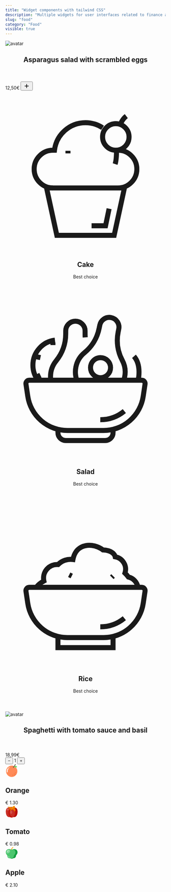 ```yaml
---
title: "Widget components with tailwind CSS"
description: "Multiple widgets for user interfaces related to finance and economics"
slug: "food"
category: "Food"
visible: true
---
```


<article class="border break-inside grid grid-cols-12 rounded-xl overflow-hidden mb-3 text-xs bg-background text-foreground border-border" data-filter="food">
  <div class="flex-none col-span-4">
    <img
      class="w-full h-full object-cover"
      src="https://images.pexels.com/photos/1640772/pexels-photo-1640772.jpeg?auto=compress&cs=tinysrgb&w=1260&h=750&dpr=2"
      alt="avatar"
      loading="lazy"
    />
  </div>
  <section class="col-span-8 flex justify-between flex-col p-3 gap-1">
    <header class="flex flex-row justify-between items-start">
      <h2 class="text-sm">Asparagus salad with scrambled eggs</h2>
    </header>
    <div class="flex items-center justify-between w-full">
      <span class="font-semibold">12,50€</span>
      <button
        class="flex flex-none items-center justify-center gap-1 font-medium text-sm rounded-full h-8 w-8 transition-colors duration-300 bg-foreground/5 hover:bg-foreground/10 focus:bg-background focus:hover:bg-background focus:ring-2 focus:ring-foreground"
      >
        <svg data-icon="plus" xmlns="http://www.w3.org/2000/svg" height="22" viewBox="0 -960 960 960" width="22" fill="currentColor"
          ><path
            d="M440-440H240q-17 0-28.5-11.5T200-480q0-17 11.5-28.5T240-520h200v-200q0-17 11.5-28.5T480-760q17 0 28.5 11.5T520-720v200h200q17 0 28.5 11.5T760-480q0 17-11.5 28.5T720-440H520v200q0 17-11.5 28.5T480-200q-17 0-28.5-11.5T440-240v-200Z"
          ></path></svg
        >
      </button>
    </div>
  </section>
</article>

<section class="break-inside grid grid-cols-3 gap-3 mb-3">
  <article
    class="relative border break-inside flex items-center justify-start flex-col gap-1 text-center p-3 rounded-xl overflow-hidden text-xs bg-background text-foreground border-border"
    data-filter="food"
  >
    <header class="relative flex flex-col items-center">
      <svg class="w-12" viewBox="0 0 64 64" xmlns="http://www.w3.org/2000/svg">
        <path fill="none" d="M0 0h64v64H0z"></path>
        <path d="M47.541 38.773H16.459l4.104 18.873h22.874l4.104-18.873zM45 23.773a7.5 7.5 0 0 1 7.5 7.5s0 0 0 0a7.5 7.5 0 0 1-7.5 7.5" stroke-width="2" stroke="currentColor" fill="none">
        </path>
        <path
          d="M19 38.773a7.5 7.5 0 0 1-7.5-7.5s0 0 0 0a7.5 7.5 0 0 1 7.5-7.5h.614c.742-6.179 6.008-10.975 12.386-10.975 2.513 0 4.854.744 6.813 2.025M44.386 23.773c0 2.398-.142 4.244-.567 5.5M25 24v1"
          stroke-width="2"
          stroke="currentColor"
          fill="none"
        >
        </path>
        <circle cx="44.102" cy="18.484" r="5.289" stroke-width="2" stroke="currentColor" fill="none"></circle>
        <path d="M34.425 53.83h5.581l1.419-6.79M46.052 13.148s.714-1.785 2.231-2.945" stroke-width="2" stroke="currentColor" fill="none"></path>
      </svg>
      <h2 class="font-semibold text-sm">Cake</h2>
      <p class="text-foreground/80">Best choice</p>
    </header>
  </article>
  <article
    class="relative border break-inside flex items-center justify-start flex-col gap-1 text-center p-3 rounded-xl overflow-hidden text-xs bg-background text-foreground border-border"
    data-filter="food"
  >
    <header class="relative flex flex-col items-center">
      <svg class="w-12" viewBox="0 0 64 64" xmlns="http://www.w3.org/2000/svg">
        <path fill="none" d="M0 0h64v64H0z"></path>
        <path
          d="M54.448 33a1.335 1.335 0 0 1 1.322 1.534l-.726 4.839A16 16 0 0 1 39.221 53H24.779A16 16 0 0 1 8.956 39.373l-.726-4.839A1.335 1.335 0 0 1 9.552 33h44.896z"
          stroke="currentColor"
          fill="none"
          stroke-width="2"
        >
        </path>
        <path
          d="M47.5 45.284a15.105 15.105 0 0 1-9.6 3.432M43 52.503v1.37A3.13 3.13 0 0 1 39.872 57H24.128A3.127 3.127 0 0 1 21 53.873v-1.37M28.529 33a9.886 9.886 0 0 1-.365-5.247 9.891 9.891 0 0 1 3.461-5.736 16.81 16.81 0 0 0 5.824-9.684c.094-.42.177-.834.257-1.232a3.862 3.862 0 0 1 4.548-3.024s0 0 0 0a3.861 3.861 0 0 1 3.024 4.548l-.248 1.234a16.813 16.813 0 0 0 1.626 11.188 9.83 9.83 0 0 1 .98 6.624A9.963 9.963 0 0 1 47.272 33M18.141 33a9.97 9.97 0 0 1-.103-1.434c0-2.393.849-4.59 2.261-6.306a16.806 16.806 0 0 0 3.799-10.642c.009-.431.009-.853.009-1.259a3.862 3.862 0 0 1 3.862-3.862s0 0 0 0a3.862 3.862 0 0 1 3.862 3.862v1.259c0 .448.018.895.054 1.339"
          stroke="currentColor"
          fill="none"
          stroke-width="2"
        >
        </path>
        <circle cx="38" cy="28" r="4" stroke="currentColor" fill="none" stroke-width="2"></circle>
        <path
          d="M53 33s1.521-5.869-1.649-9.511M13.002 33A9.952 9.952 0 0 1 11 27c0-5.114 3.848-9.337 8.804-9.929M11.635 23.489 14 24M12 32l2-1M19 18v1"
          stroke="currentColor"
          fill="none"
          stroke-width="2"
        >
        </path>
      </svg>
      <h2 class="font-semibold text-sm">Salad</h2>
      <p class="text-foreground/80">Best choice</p>
    </header>
  </article>
  <article
    class="relative border break-inside flex items-center justify-start flex-col gap-1 text-center p-3 rounded-xl overflow-hidden text-xs bg-background text-foreground border-border"
    data-filter="food"
  >
    <header class="relative flex flex-col items-center">
      <svg class="w-12" viewBox="0 0 64 64" xmlns="http://www.w3.org/2000/svg">
        <path fill="none" d="M0 0h64v64H0z"></path>
        <path
          d="M54.448 33a1.335 1.335 0 0 1 1.322 1.534l-.726 4.839A16 16 0 0 1 39.221 53H24.779A16 16 0 0 1 8.956 39.373l-.726-4.839A1.335 1.335 0 0 1 9.552 33h44.896z"
          fill="none"
          stroke="currentColor"
          stroke-width="2"
        >
        </path>
        <path
          d="M47.5 45.284a15.105 15.105 0 0 1-9.6 3.432M43 52.503V57H21v-4.497M12.3 33a10.161 10.161 0 0 1 3.085-2.524 5.391 5.391 0 0 1 5.667-6.547 6.986 6.986 0 0 1 5.941-2.013c1.295-6.811 8.282-6.624 11.959-3.805 4.507.19 4.917 2.734 4.917 2.734a5.003 5.003 0 0 1 3.88 6.49c.505.472.961.994 1.362 1.558A5.01 5.01 0 0 1 52.941 33M26.5 28.5l-1-.5M42.5 29l.5-.5"
          fill="none"
          stroke="currentColor"
          stroke-width="2"
        >
        </path>
      </svg>
      <h2 class="font-semibold text-sm">Rice</h2>
      <p class="text-foreground/80">Best choice</p>
    </header>
  </article>
</section>

<article class="border break-inside grid grid-cols-12 rounded-xl overflow-hidden mb-3 text-xs bg-background text-foreground border-border" data-filter="food">
  <div class="flex-none col-span-4">
    <img
      class="w-full h-full object-cover"
      src="https://images.pexels.com/photos/691114/pexels-photo-691114.jpeg?auto=compress&cs=tinysrgb&w=1260&h=750&dpr=2"
      alt="avatar"
      loading="lazy"
    />
  </div>
  <section class="col-span-8 flex justify-between flex-col p-3 gap-2">
    <header class="flex flex-row justify-between items-start">
      <h2 class="font-medium text-sm">Spaghetti with tomato sauce and basil</h2>
    </header>
    <div class="flex items-center justify-between w-full">
      <span class="font-semibold text-sm">18,99€</span>
      <div class="flex items-center justify-between rounded p-1 gap-3 bg-foreground/10">
        <button class="flex flex-none items-center justify-center gap-1 font-medium text-lg rounded h-5 w-5 transition-colors duration-200 bg-white text-black"> &#8722; </button>
        <span class="font-medium text-xs">1</span>
        <button class="flex flex-none items-center justify-center gap-1 font-medium text-lg rounded h-5 w-5 transition-colors duration-200 bg-white text-black">&#43;</button>
      </div>
    </div>
  </section>
</article>

<section class="break-inside grid grid-cols-3 gap-3 mb-3">
  <article class="break-inside overflow-hidden relative flex flex-col items-center text-center gap-2 rounded-lg text-xs p-3 bg-foreground/5" data-filter="food">
    <svg width="40" height="40" viewBox="0 0 1024 1024" version="1.1" xmlns="http://www.w3.org/2000/svg">
      <path d="M511.948866 570.036552m-453.963447 0a453.963448 453.963448 0 1 0 907.926895 0 453.963448 453.963448 0 1 0-907.926895 0Z" fill="#FF8A57"></path><path
        d="M954.049336 214.760811C876.121842 137.855987 801.262359 97.562768 683.143913 202.693299c0 0 172.217717 118.118446 254.235893 30.680116"
        fill="#69DB64"
      >
      </path><path
        d="M800.035154 2.658943l26.793968 18.40807a16.260461 16.260461 0 0 1 4.295216 22.19195A1067.872566 1067.872566 0 0 1 678.235094 231.123539a15.340058 15.340058 0 0 1-21.680615-0.511335 16.260461 16.260461 0 0 1 0-22.601019c21.067013-21.680615 68.416658-78.745631 120.572855-198.500349a15.544592 15.544592 0 0 1 22.90782-6.851893z"
        fill="#604D42"
      >
      </path><path d="M634.132428 266.093127a46.736043 35.588934 30 1 0 35.588934-61.641843 46.736043 35.588934 30 1 0-35.588934 61.641843Z" fill="#604D42"></path><path
        d="M805.148507 675.985219m-24.748627 0a24.748627 24.748627 0 1 0 49.497254 0 24.748627 24.748627 0 1 0-49.497254 0Z"
        fill="#E2642D"
      >
      </path><path d="M718.528313 780.706681m-24.748627 0a24.748627 24.748627 0 1 0 49.497254 0 24.748627 24.748627 0 1 0-49.497254 0Z" fill="#E2642D"></path><path
        d="M595.09198 880.00799m-24.748626 0a24.748627 24.748627 0 1 0 49.497253 0 24.748627 24.748627 0 1 0-49.497253 0Z"
        fill="#E2642D"
      >
      </path><path d="M809.034655 805.455308m-24.748627 0a24.748627 24.748627 0 1 0 49.497254 0 24.748627 24.748627 0 1 0-49.497254 0Z" fill="#E2642D"></path><path
        d="M736.220513 880.00799m-24.748626 0a24.748627 24.748627 0 1 0 49.497253 0 24.748627 24.748627 0 1 0-49.497253 0Z"
        fill="#E2642D"
      >
      </path><path
        d="M292.483771 323.163887c43.463497 0 43.463497-67.598522 0-67.598522s-43.565765 67.598522 0 67.598522zM201.159293 341.981025C129.572356 421.237991 109.118945 531.788675 123.027265 634.567063c5.829222 42.849895 70.871068 24.64636 65.144112-17.896734-10.226705-77.927494 6.647358-167.308898 60.644363-226.930591C277.859583 357.934685 230.305403 309.664636 201.159293 341.981025z"
        fill="#FFFFFF"
      >
      </path>
    </svg>
    <section class="flex flex-col w-full">
      <h2 class="font-medium text-sm">Orange</h2>
      <span class="font-medium">&euro; 1.30</span>
    </section>
  </article>
  <article class="break-inside overflow-hidden relative flex flex-col items-center text-center gap-2 rounded-lg text-xs p-3 bg-foreground/5" data-filter="food">
    <svg width="40" height="40" xmlns="http://www.w3.org/2000/svg" viewBox="0 0 512 512">
      <g id="Tomato">
        <path
          d="M149.33333,469.33333c64,0,64,21.33334,106.66667,21.33334s42.66667-21.33334,106.66667-21.33334c85.33333,0,128-106.66666,128-213.33333S448,85.33333,362.66667,85.33333C298.66667,85.33333,320,64,256,64S213.33333,85.33333,149.33333,85.33333c-85.33333,0-128,64-128,170.66667S64,469.33333,149.33333,469.33333Z"
          style="fill:#c11107"
        >
        </path><path
          d="M384,320c0-149.33333-42.66667-256-128-256-64,0-42.66667,21.33333-106.66667,21.33333-85.33333,0-128,64-128,170.66667S64,469.33333,149.33333,469.33333c64,0,64,21.33334,106.66667,21.33334C256,490.66667,384,469.33333,384,320Z"
          style="fill:#c82e25"
        >
        </path><ellipse cx="106.66667" cy="170.66667" rx="48.26898" ry="36.20174" transform="translate(-89.43761 125.41183) rotate(-45)" style="fill:#d2514a"></ellipse><ellipse
          cx="85.33333"
          cy="149.33333"
          rx="26.19041"
          ry="14.96574"
          transform="translate(-80.60106 104.0785) rotate(-45)"
          style="fill:#de807a"
        >
        </ellipse><path
          d="M251.8125,490.25C250.58333,490,128,463.58333,128,298.66667c0-139.58334,93.15625-187.77084,97.125-189.75l19.08333,38.16666c-2.875,1.47917-73.54166,39.39584-73.54166,151.58334,0,128.85416,86.02083,148.97916,89.67708,149.77083Z"
          style="fill:#c11107"
        >
        </path><path
          d="M362.66667,469.33333V426.66667C418.09375,426.66667,448,338.72917,448,256c0-128-64.22917-128-85.33333-128V85.33333c47.80208,0,128,22.16667,128,170.66667C490.66667,358.75,450.61458,469.33333,362.66667,469.33333Z"
          style="fill:#af0a00"
        >
        </path><path
          d="M362.66667,128l53.24349-14.1237S405.33333,64,341.33333,64,256,85.33333,256,85.33333,234.66667,64,192,64s-64,0-85.33333-21.33333c0,0,0,64,85.33333,64,0,0-64,42.66666-64,85.33333,0,0,42.66667-42.66667,85.33333-42.66667C192,170.66667,192,197.67448,192,234.66667c0,0,41.5625-62.36849,106.66667-64,40.6875,22.44791,64,58.23958,64,85.33333,0,0,42.66666-21.33333,42.66666-64S362.66667,128,362.66667,128Z"
          style="fill:#ef7f00"
        >
        </path><path
          d="M156.6875,169.3125,145.125,151.39583C169.16667,135.875,192.11458,128,213.33333,128h25.75v21.33333h-25.75C196.53125,149.33333,176.94792,156.25,156.6875,169.3125Z"
          style="fill:#e76400"
        >
        </path><path
          d="M364.84375,256.375l-4.39583-15.9375c-7.15625-25.95833-30.83334-52.6875-61.78125-69.77083H298.625c-38.85417.95833-69.25,23.33333-87.90625,41.9375l-15.0625-15.125c21.40625-21.33334,56.5625-47,102.47917-48.14584l5.79166-.125L308.96875,152c29.95833,16.52083,53.51042,40.4375,65.78125,66.125,5.21875-6.97917,9.25-15.75,9.25-26.125h21.33333c0,25.35417-15.10416,43.25-27.78125,53.8125Z"
          style="fill:#e76400"
        >
        </path><rect x="331.72504" y="105.04856" width="71.227" height="21.34038" transform="translate(-17.39683 98.19375) rotate(-14.87737)" style="fill:#e76400"></rect><circle
          cx="288"
          cy="138.66667"
          r="32"
          style="fill:#e76400"
        >
        </circle><path
          d="M256,122.04172v.00005a27.29157,27.29157,0,0,0,27.29157,27.29156h0a27.28737,27.28737,0,0,0,22.71863-12.19959c8.15315-12.16364,44.42863-52.33953,66.15976-66.37153A26.479,26.479,0,0,0,384,48.44821v0a27.11483,27.11483,0,0,0-27.11483-27.11484h0a54.41546,54.41546,0,0,0-31.63254,10.02388C314.122,39.27162,277.84918,73.206,265.69067,90.4937A54.87029,54.87029,0,0,0,256,122.04172Z"
          style="fill:#f59707"
        >
        </path><path
          d="M283.29167,149.33333A27.32489,27.32489,0,0,1,256,122.04167h21.33333c0,5.27083,7.88542,7.8125,10.96875,3.20833,8.79167-13.10417,47.14584-56.16667,72.29167-72.39583l11.5625,17.91666c-21.61458,13.95834-58.01042,54.25-66.14583,66.35417A27.34259,27.34259,0,0,1,283.29167,149.33333Z"
          style="fill:#ef7f00"
        >
        </path><ellipse cx="234.66667" cy="277.33333" rx="42.66667" ry="64" style="fill:#d2514a"></ellipse>
      </g>
    </svg>
    <section class="flex flex-col w-full">
      <h2 class="font-medium text-sm">Tomato</h2>
      <span class="font-medium">&euro; 0.98</span>
    </section>
  </article>
  <article class="break-inside overflow-hidden relative flex flex-col items-center text-center gap-2 rounded-lg text-xs p-3 bg-foreground/5" data-filter="food">
    <svg width="40" height="40" xmlns="http://www.w3.org/2000/svg" viewBox="0 0 512 512">
      <title>Artboard 137</title><g id="Apple">
        <path
          d="M245.33333,149.33333a10.66053,10.66053,0,0,1-10.66666-10.66666c0-2.84375.79166-70.22917,68.75-115.54167A10.66642,10.66642,0,0,1,315.25,40.875C256.6875,79.92708,256,138.08333,256,138.66667A10.66053,10.66053,0,0,1,245.33333,149.33333Z"
          style="fill:#ffa300"
        >
        </path><path
          d="M245.33333,149.3125c-5.4375-.08333-10.66666-4.75-10.66666-10.64583,0-.61459.08333-15.32292,6.66651-35.33334A10.65966,10.65966,0,1,1,261.58333,110C256.14583,126.54167,256,138.58333,256,138.70833A10.68767,10.68767,0,0,1,245.33333,149.3125Z"
          style="fill:#f98b00"
        >
        </path><path
          d="M362.66667,106.66667c-64,0-64,21.33333-106.66667,21.33333s-42.66667-21.33333-106.66667-21.33333-128,42.66666-128,128,64,101.41276,64,149.33333c0,42.66667,21.33334,85.33333,85.33334,85.33333,42.66666,0,42.66666,21.33334,85.33333,21.33334s42.66667-21.33334,85.33333-21.33334S426.66667,426.66667,426.66667,384c0-47.92057,64-64,64-149.33333S426.66667,106.66667,362.66667,106.66667Z"
          style="fill:#14a142"
        >
        </path><path
          d="M197.41623,473.10763c55.12423,17.79333,117.2222-9.31576,138.32313-63.26049,3.66235-9.36286,5.5487-18.277,5.59528-26.16615.28255-47.67318,63.99869-63.87109,63.99869-149.01432,0-29.38282-7.59375-53.6875-20.16406-72.931-22.47656-34.40886-65.99219-46.556-105.82552-36.43229-.27344.069-.61589.099-.89323.16666a82.75757,82.75757,0,0,1-9.14323,1.70443c-.46224.0599-.97656.09375-1.45052.14713A104.16527,104.16527,0,0,1,256,128c-42.66667,0-42.66667-21.33333-106.66667-21.33333s-128,42.66666-128,128,64,101.41276,64,149.33333c0,42.66667,21.33334,85.33333,85.33334,85.33333C182.09939,469.33333,190.46866,470.86506,197.41623,473.10763Z"
          style="fill:#4cc66e"
        >
        </path><ellipse cx="117.33333" cy="202.66667" rx="86.45793" ry="60.60814" transform="translate(-108.94084 142.32689) rotate(-45)" style="fill:#84d89c"></ellipse><ellipse
          cx="96"
          cy="181.33333"
          rx="38.73501"
          ry="23.38784"
          transform="translate(-100.10428 120.99355) rotate(-45)"
          style="fill:#b7e8c4"
        >
        </ellipse><ellipse cx="138.66667" cy="416" rx="22.87035" ry="39.04213" transform="translate(-253.54189 219.89572) rotate(-45)" style="fill:#84d89c"></ellipse>
      </g>
    </svg>
    <section class="flex flex-col w-full">
      <h2 class="font-medium text-sm">Apple</h2>
      <span class="font-medium">&euro; 2.10</span>
    </section>
  </article>
</section>
